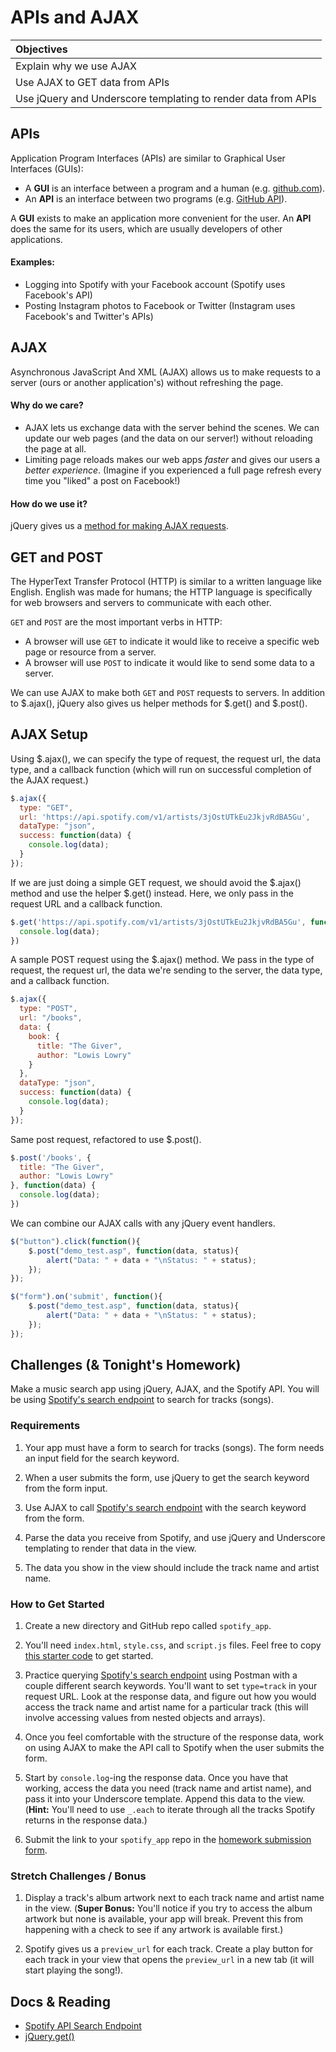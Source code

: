 # APIs and AJAX
| Objectives |
| :--- |
| Explain why we use AJAX |
| Use AJAX to GET data from APIs |
| Use jQuery and Underscore templating to render data from APIs |

## APIs

Application Program Interfaces (APIs) are similar to Graphical User Interfaces (GUIs):
  * A **GUI** is an interface between a program and a human (e.g. <a href="https://github.com/" target="_blank">github.com</a>).
  * An **API** is an interface between two programs (e.g. <a href="https://developer.github.com/v3" target="_blank">GitHub API</a>).

A **GUI** exists to make an application more convenient for the user. An **API** does the same for its users, which are usually developers of other applications.

#### Examples:

* Logging into Spotify with your Facebook account (Spotify uses Facebook's API)
* Posting Instagram photos to Facebook or Twitter (Instagram uses Facebook's and Twitter's APIs)

## AJAX

Asynchronous JavaScript And XML (AJAX) allows us to make requests to a server (ours or another application's) without refreshing the page.

#### Why do we care?

* AJAX lets us exchange data with the server behind the scenes. We can update our web pages (and the data on our server!) without reloading the page at all.
* Limiting page reloads makes our web apps *faster* and gives our users a *better experience*. (Imagine if you experienced a full page refresh every time you "liked" a post on Facebook!)

#### How do we use it?

jQuery gives us a <a href="http://api.jquery.com/jquery.ajax" target="_blank">method for making AJAX requests</a>.

## GET and POST

The HyperText Transfer Protocol (HTTP) is similar to a written language like English.
English was made for humans; the HTTP language is specifically for web browsers and servers to communicate with each other.

`GET` and `POST` are the most important verbs in HTTP:

  * A browser will use `GET` to indicate it would like to receive a specific web page or resource from a server.
  * A browser will use `POST` to indicate it would like to send some data to a server.

We can use AJAX to make both `GET` and `POST` requests to servers. In addition to $.ajax(), jQuery also gives us helper methods for $.get() and $.post().

## AJAX Setup

Using $.ajax(), we can specify the type of request, the request url, the data type, and a callback function (which will run on successful completion of the AJAX request.)

```js
$.ajax({
  type: "GET",
  url: 'https://api.spotify.com/v1/artists/3jOstUTkEu2JkjvRdBA5Gu',
  dataType: "json",
  success: function(data) {
    console.log(data);
  }
});
```

If we are just doing a simple GET request, we should avoid the $.ajax() method and use the helper $.get() instead. Here, we only pass in the request URL and a callback function.

```js
$.get('https://api.spotify.com/v1/artists/3jOstUTkEu2JkjvRdBA5Gu', function(data) {
  console.log(data);
})
```

A sample POST request using the $.ajax() method. We pass in the type of request, the request url, the data we're sending to the server, the data type, and a callback function.

```js
$.ajax({
  type: "POST",
  url: "/books",
  data: {
    book: {
      title: "The Giver",
      author: "Lowis Lowry"
    }
  },
  dataType: "json",
  success: function(data) {
    console.log(data);
  }
});
```

Same post request, refactored to use $.post().

```js
$.post('/books', {
  title: "The Giver",
  author: "Lowis Lowry"
}, function(data) {
  console.log(data);
})
```

We can combine our AJAX calls with any jQuery event handlers.

```js
$("button").click(function(){
    $.post("demo_test.asp", function(data, status){
        alert("Data: " + data + "\nStatus: " + status);
    });
});
```

```js
$("form").on('submit', function(){
    $.post("demo_test.asp", function(data, status){
        alert("Data: " + data + "\nStatus: " + status);
    });
});
```

## Challenges (& Tonight's Homework)

Make a music search app using jQuery, AJAX, and the Spotify API. You will be using <a href="https://developer.spotify.com/web-api/search-item" target="_blank">Spotify's search endpoint</a> to search for tracks (songs).

### Requirements

1. Your app must have a form to search for tracks (songs). The form needs an input field for the search keyword.

2. When a user submits the form, use jQuery to get the search keyword from the form input.

3. Use AJAX to call <a href="https://developer.spotify.com/web-api/search-item" target="_blank">Spotify's search endpoint</a> with the search keyword from the form.

4. Parse the data you receive from Spotify, and use jQuery and Underscore templating to render that data in the view.

5. The data you show in the view should include the track name and artist name.

### How to Get Started

1. Create a new directory and GitHub repo called `spotify_app`.

2. You'll need `index.html`, `style.css`, and `script.js` files. Feel free to copy <a href="spotify_app" target="_blank">this starter code</a> to get started.

3. Practice querying <a href="https://developer.spotify.com/web-api/search-item" target="_blank">Spotify's search endpoint</a> using Postman with a couple different search keywords. You'll want to set `type=track` in your request URL. Look at the response data, and figure out how you would access the track name and artist name for a particular track (this will involve accessing values from nested objects and arrays).

4. Once you feel comfortable with the structure of the response data, work on using AJAX to make the API call to Spotify when the user submits the form.

5. Start by `console.log`-ing the response data. Once you have that working, access the data you need (track name and artist name), and pass it into your Underscore template. Append this data to the view. (**Hint:** You'll need to use `_.each` to iterate through all the tracks Spotify returns in the response data.)

6. Submit the link to your `spotify_app` repo in the <a href="https://docs.google.com/a/generalassemb.ly/forms/d/14rNXnDaq5X5Rvda-1BRZCl9YmkOoZzf7oxGBEZG_YJE/viewform" target="_blank">homework submission form</a>.

### Stretch Challenges / Bonus

1. Display a track's album artwork next to each track name and artist name in the view. (**Super Bonus:** You'll notice if you try to access the album artwork but none is available, your app will break. Prevent this from happening with a check to see if any artwork is available first.)

2. Spotify gives us a `preview_url` for each track. Create a play button for each track in your view that opens the `preview_url` in a new tab (it will start playing the song!).

## Docs & Reading

* <a href="https://developer.spotify.com/web-api/search-item" target="_blank">Spotify API Search Endpoint</a>
* <a href="https://api.jquery.com/jquery.get" target="_blank">jQuery.get()</a>
